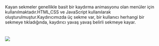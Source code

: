Kayan sekmeler genellikle basit bir kaydırma animasyonu olan menüler için kullanılmaktadır.HTML,CSS ve JavaScript kullanılarak oluşturulmuştur.Kaydırıcımızda üç sekme var, bir kullanıcı herhangi bir sekmeye tıkladığında, kaydırıcı yavaş yavaş belirli sekmeye kayar.

<h1>
<img src="https://user-images.githubusercontent.com/114381662/206972335-b9238bd0-02d9-463c-b460-1da83716c650.mp4">

